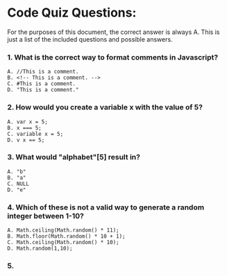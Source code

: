# Code Quiz Questions:
For the purposes of this document, the correct answer is always A.
This is just a list of the included questions and possible answers.

### 1. What is the correct way to format comments in Javascript?
    A. //This is a comment.
    B. <!-- This is a comment. -->
    C. #This is a comment.
    D. "This is a comment."

### 2. How would you create a variable x with the value of 5?
    A. var x = 5;
    B. x === 5;
    C. variable x = 5;
    D. v x == 5;

### 3. What would "alphabet"[5] result in?
    A. "b"
    B. "a"
    C. NULL
    D. "e"

### 4. Which of these is not a valid way to generate a random integer between 1-10?
    A. Math.ceiling(Math.random() * 11);
    B. Math.floor(Math.random() * 10 + 1);
    C. Math.ceiling(Math.random() * 10);
    D. Math.random(1,10);

### 5. 
